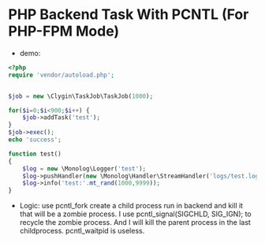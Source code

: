 # PHP Backend Task With PCNTL (For PHP-FPM Mode)

- demo:

```php
<?php
require 'vendor/autoload.php';


$job = new \Clygin\TaskJob\TaskJob(1000);

for($i=0;$i<900;$i++) {
    $job->addTask('test');
}
$job->exec();
echo 'success';

function test()
{
    $log = new \Monolog\Logger('test');
    $log->pushHandler(new \Monolog\Handler\StreamHandler('logs/test.log',\Monolog\Logger::INFO));
    $log->info('test:'.mt_rand(1000,9999));
}
```

- Logic:
use pcntl_fork create a child process run in backend and kill it that will be a zombie process.
I use pcntl_signal(SIGCHLD, SIG_IGN); to recycle the zombie process. And I will kill the parent process in the last childprocess.
pcntl_waitpid is useless.
